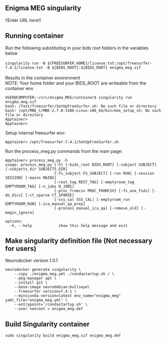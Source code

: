 ## Enigma MEG singularity
!!Enter URL here!!

## Running container
Run the following substituting in your bids root folders in the variables below<br><br>
`singularity run -B ${FREESURFER_HOME}/license.txt:/opt/freesurfer-7.4.1/license.txt -B ${BIDS_ROOT}:${BIDS_ROOT} enigma_meg.sif` <br><br>
Results in the container environment<br>
NOTE: Your home folder and your BIDS_ROOT are writeable from the container env <br>
```
USER@COMPUTER:~/src/enigma_MEG/container$ singularity run enigma_meg.sif 
bash: /fast/freesurfer/SetUpFreeSurfer.sh: No such file or directory
bash: /opt/MNE_C/MNE-2.7.0-3106-Linux-x86_64/bin/mne_setup_sh: No such file or directory
Apptainer> 
Apptainer> 
```
Setup internal freesurfer env:
```
Apptainer> /opt/freesurfer-7.4.1/SetUpFreeSurfer.sh
```

Run the process_meg.py commands from the main page:
```
Apptainer> process_meg.py -h 
usage: process_meg.py [-h] [-bids_root BIDS_ROOT] [-subject SUBJECT] [-subjects_dir SUBJECTS_DIR]
                      [-fs_subject FS_SUBJECT] [-run RUN] [-session SESSION] [-mains MAINS]
                      [-rest_tag REST_TAG] [-emptyroom_tag EMPTYROOM_TAG] [-n_jobs N_JOBS]
                      [-proc_fromcsv PROC_FROMCSV] [-fs_ave_fids] [-do_dics] [-ct_sparse CT_SPARSE]
                      [-sss_cal SSS_CAL] [-emptyroom_run EMPTYROOM_RUN] [-ica_manual_qa_prep]
                      [-process_manual_ica_qa] [-remove_old] [-megin_ignore]

options:
  -h, --help            show this help message and exit
```

## Make singularity definition file (Not necessary for users)
Neurodocker version 1.0.1
```
neurodocker generate singularity \
    --copy ./enigma_meg.yml ./condastartup.sh / \
    --pkg-manager apt \
    --install git \
    --base-image neurodebian:bullseye\
    --freesurfer version=7.4.1 \
    --miniconda version=latest env_name="enigma_meg" yaml_file="enigma_meg.yml" \
    --entrypoint='/condastartup.sh' \
    --user nonroot > enigma_meg.def 
```

## Build Singularity container
`sudo singularity build enigma_meg.sif enigma_meg.def`


